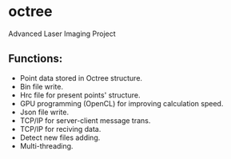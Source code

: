 # octree
Advanced Laser Imaging Project
## Functions:
- Point data stored in Octree structure.
- Bin file write.
- Hrc file for present points' structure.
- GPU programming (OpenCL) for improving calculation speed.
- Json file write.
- TCP/IP for server-client message trans.
- TCP/IP for reciving data.
- Detect new files adding.
- Multi-threading.
